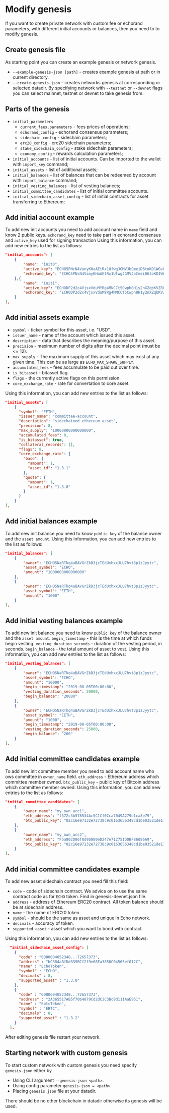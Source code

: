 # Modify genesis
If you want to create private network with custom fee or echorand parameters, with different initial accounts or balances, then you need to to modify genesis.

## Create genesis file
As starting point you can create an example genesis or network genesis.
- `--example-genesis-json [path]` - creates example genesis at path or in current directory.
- `--create-genesis-json` - creates networks genesis at corresponding or selected datadir. By specifying network with `--testnet` or `--devnet` flags you can select mainnet, testnet or devnet to take genesis from.

## Parts of the genesis
- `initial_parameters`
    - `current_fees.parameters` - fees prices of operations;
    - `echorand_config` - echorand consensus parameters;
    - `sidechain_config` - sidechain parameters;
    - `erc20_config` - erc20 sidechain parameters;
    - `stake_sidechain_config` - stake sidechain parameters;
    - `economy_config` - rewards calculation parameters;
- `initial_accounts` - list of initial accounts. Can be imported to the wallet with `import_key` command;
- `initial_assets` - list of additional assets;
- `initial_balances` - list of balances that can be redeemed by account with `import_balance` command;
- `initial_vesting_balances` - list of vesting balances;
- `initial_committee_candidates` - list of initial committee accounts.
- `initial_sidechain_asset_config` - list of initial contracts for asset transferring to Ethereum;

## Add initial account example

To add new init accounts you need to add account name in `name` field and know 2 public keys. `echorand_key` need to take part in echorand consensus and `active_key` used for signing transaction
Using this information, you can add new entries to the list as follows:

```json
"initial_accounts": [
    {
        "name": "init0",
        "active_key": "ECHO5PNcN4VanyKHaAEtRx1UfwgJGMVJbCmeiD6toKD1WGeU",
        "echorand_key": "ECHO5PNcN4VanyKHaAEtRx1UfwgJGMVJbCmeiD6toKD1WGeU"
    },{
        "name": "init1",
        "active_key": "ECHODP2d2c4VjsxVduMYRg4MNCCt5Cwph8H1y2nXZqbKVZRQ",
        "echorand_key": "ECHODP2d2c4VjsxVduMYRg4MNCCt5Cwph8H1y2nXZqbKVZRQ"
    }
],
```

## Add initial assets example

* `symbol` - ticker symbol for this asset, i.e. "USD".
* `issuer_name` - name of the account which issued this asset.
* `description` - data that describes the meaning/purpose of this asset.
* `precision` - maximum number of digits after the decimal point (must be <= 12).
* `max_supply` - The maximum supply of this asset which may exist at any given time. This can be as large as `ECHO_MAX_SHARE_SUPPLY`.
* `accumulated_fees` - fees accumulate to be paid out over time.
* `is_bitasset` - bitasset flag.
* `flags` - the currently active flags on this permission.
* `core_exchange_rate` - rate for convertation to core asset.

Using this information, you can add new entries to the list as follows:

```json
"initial_assets": [
    {
      "symbol": "EETH",
      "issuer_name": "committee-account",
      "description": "sidechained ethereum asset",
      "precision": 8,
      "max_supply": "10000000000000000",
      "accumulated_fees": 0,
      "is_bitasset": true,
      "collateral_records": [],
      "flags": 8,
      "core_exchange_rate": {
        "base": {
          "amount": 1,
          "asset_id": "1.3.1"
        },
        "quote": {
          "amount": 1,
          "asset_id": "1.3.0"
        }
      }
    }
],
```

## Add initial balances example

To add new init balance you need to know `public key` of the balance owner and the `asset amount`.
Using this information, you can add new entries to the list as follows:

```json
"initial_balances": [
    {
        "owner": "ECHO5NaRTkq4uBAVGrZkD3jcTEdUxhxxJLU7hvt3p1zJyytc",
        "asset_symbol": "ECHO",
        "amount": "1000000000000000"
    },
    {
        "owner": "ECHO5NaRTkq4uBAVGrZkD3jcTEdUxhxxJLU7hvt3p1zJyytc",
        "asset_symbol": "EETH",
        "amount": "1000"
    }
],
```

## Add initial vesting balances example

To add new init balance you need to know `public key` of the balance owner and the `asset amount`. `begin_timestamp` - this is the time at which funds begin vesting. `vesting_duration_seconds` - duration of the vesting period, in seconds. `begin_balance` - the total amount of asset to vest.
Using this information, you can add new entries to the list as follows:

```json
"initial_vesting_balances": [
    {
        "owner": "ECHO5NaRTkq4uBAVGrZkD3jcTEdUxhxxJLU7hvt3p1zJyytc",
        "asset_symbol": "ECHO",
        "amount": "10000",
        "begin_timestamp": "2019-08-05T00:00:00",
        "vesting_duration_seconds": 20000,
        "begin_balance": "20000"
    },
    {
        "owner": "ECHO5NaRTkq4uBAVGrZkD3jcTEdUxhxxJLU7hvt3p1zJyytc",
        "asset_symbol": "EETH",
        "amount": "1000",
        "begin_timestamp": "2019-08-05T00:00:00",
        "vesting_duration_seconds": 25000,
        "begin_balance": "200"
    }
],
```

## Add initial committee candidates example

To add new init committee member you need to add account name who ows committee in `owner_name` field. `eth_address` - Ethereum address which committee member owned. `btc_public_key` - public key of Bitcoin address which committee member owned.
Using this information, you can add new entries to the list as follows:

```json
"initial_committee_candidates": [
    {
        "owner_name": "my_own_acc1",
        "eth_address": "f372c3b578534Ac5C1Cf0Cca7049A279d1ca3e79",
        "btc_public_key": "02c16e97132e72738c9c0163656348cd1be03521de17efeb07e496e742ac84512e"
    },
    {
        "owner_name": "my_own_acc2",
        "eth_address": "Fba802D86f8d9b080eD247e712751DDBF86086A9",
        "btc_public_key": "02c16e97132e72738c9c0163656348cd1be03521de17efeb07e496e742ac84512f"
    }
],
```

## Add initial committee candidates example

To add new asset sidechain contract you need fill this field:
* `code` - code of sidechain contract. We advice on to use the same contract code as for `ECHO` token. Find in genesis-devnet.json file.
* `address` - address of Ethereum ERC20 contract. All token balance should be at sidechain address.
* `name` - the name of ERC20 token.
* `symbol` - should be the same as asset and unique in Echo network.
* `decimals` - accuracy of token.
* `supported_asset` - asset which you want to bond with contract.

Using this information, you can add new entries to the list as follows:

```json
  "initial_sidechain_asset_config": [
    {
      "code" : "6080604052348...72657373",
      "address" : "bC384aBfDd339BCf2f9e68Ea3858C04563ef012C",
      "name" : "EchoToken",
      "symbol" : "ECHO",
      "decimals" : 8,
      "supported_asset" : "1.3.0"
    },
    {
      "code" : "6080604052348...72657373",
      "address" : "2A365517AB5f70b4079Cd2dC2C3Bc9d111AaE951",
      "name" : "EbtcToken",
      "symbol" : "EBTC",
      "decimals" : 8,
      "supported_asset" : "1.3.2"
    }
  ],
```

After editing genesis file restart your network.

## Starting network with custom genesis
To start custom network with custom genesis you need specify `genesis.json` either by
- Using CLI argument `--genesis-json <path>`.
- Using config parameter `genesis-json = <path>`.
- Placing `genesis.json` file at your datadir.

There should be no other blockchain in datadir otherwise its genesis will be used.
